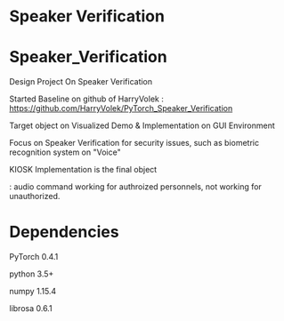 Speaker Verification
=============
# Speaker_Verification
Design Project On Speaker Verification
 
Started Baseline on github of HarryVolek : https://github.com/HarryVolek/PyTorch_Speaker_Verification

Target object on Visualized Demo & Implementation on GUI Environment

Focus on Speaker Verification for security issues, such as biometric recognition system on "Voice"

KIOSK Implementation is the final object 

: audio command working for authroized personnels, not working for unauthorized.


# Dependencies
PyTorch 0.4.1

python 3.5+

numpy 1.15.4

librosa 0.6.1


